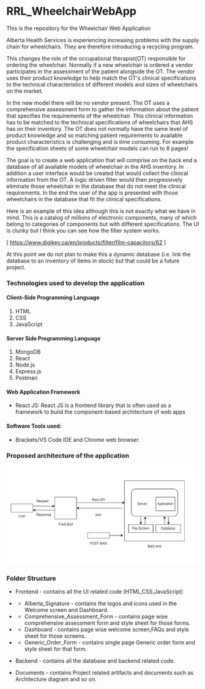 # **RRL_WheelchairWebApp**
This is the repository for the Wheelchair Web Application

Alberta Health Services is experiencing increasing problems with the supply chain for wheelchairs.  They are therefore introducing a recycling program.
 
This changes the role of the occupational therapist(OT) responsible for ordering the wheelchair. Normally if a new wheelchair is ordered a vendor participates in the assessment of the patient alongside the OT.  The vendor uses their product knowledge to help match the OT's clinical specifications to the technical characteristics of different models and sizes of wheelchairs on the market.
 
In the new model there will be no vendor present.  The OT uses a comprehensive assessment form to gather the information about the patient that specifies the requirements of the wheelchair. This clinical information has to be matched to the technical specifications of wheelchairs that AHS has on their inventory.  The OT does not normally have the same level of product knowledge and so matching patient requirements to available product characteristics is challenging and is time consuming.  For example the specification sheets of some wheelchair models can run to 8 pages!
 
The goal is to create a web application that will comprise on the back end a database of all available models of wheelchair in the AHS inventory.  In addition a user interface would be created that would collect the clinical information from the OT.  A logic driven filter would then progressively eliminate those wheelchair in the database that do not meet the clinical requirements.  In the end the user of the app is presented with those wheelchairs in the database that fit the clinical specifications.
 
Here is an example of this idea although this is not exactly what we have in mind. This is a catalog of millions of electronic components, many of which belong to categories of components but with different specifications.  The UI is clunky but I think you can see how the filter system works.
 
[ https://www.digikey.ca/en/products/filter/film-capacitors/62 ]
 
At this point we do not plan to make this a dynamic database (i.e. link the database to an inventory of items in stock) but that could be a future project.
 
### **Technologies used to develop the application**

#### **Client-Side Programming Language**

1. HTML
2. CSS
3. JavaScript

#### **Server Side Programming Language**
1. MongoDB
2. React
3. Node.js
4. Express.js
5. Postman 

#### **Web Application Framework**
* React JS: React JS is a frontend library that is often used as a framework to build the component-based architecture of web apps

#### **Software Tools used:**
* Brackets/VS Code IDE and Chrome web browser.

### **Proposed architecture of the application**
![](Documents/Architecture.jpg)

### **Folder Structure**
* Frontend - contains all the UI related code (HTML,CSS,JavaScript)
* * Alberta_Signature - contains the logos and icons used in the Welcome screen and Dashboard.
* * Comprehensive_Assessment_Form - contains page wise comprehensive assessment form and style sheet for those forms.
* * Dashboard - contains page wise welcome screen,FAQs and style sheet for those screens.
* * Generic_Order_Form - contains single page Generic order form and style sheet for that form.

* Backend -  contains all the database and backend related code.
* Documents - contains Project related artifacts and documents such as Architecture diagram and so on.



